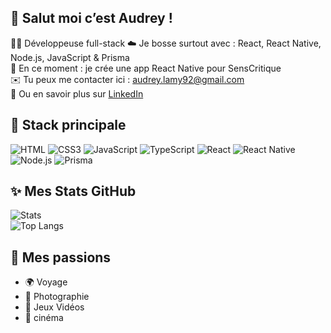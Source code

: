 ## 🌸 Salut moi c’est Audrey !

👩‍💻 Développeuse full-stack
☁️ Je bosse surtout avec : React, React Native, Node.js, JavaScript & Prisma  
📱 En ce moment : je crée une app React Native pour SensCritique  
✉️ Tu peux me contacter ici : audrey.lamy92@gmail.com  
🧋 Ou en savoir plus sur [LinkedIn](https://linkedin.com/in/audrey-lamy)

## 🦋 Stack principale

![HTML](https://img.shields.io/badge/HTML5-EFD9CE?style=flat-square&logo=html5&logoColor=E34F26)
![CSS3](https://img.shields.io/badge/CSS3-CDE6F5?style=flat-square&logo=css3&logoColor=1572B6)
![JavaScript](https://img.shields.io/badge/JavaScript-FDF6C3?style=flat-square&logo=javascript&logoColor=F7DF1E)
![TypeScript](https://img.shields.io/badge/TypeScript-DFEFFF?style=flat-square&logo=typescript&logoColor=3178C6)
![React](https://img.shields.io/badge/React-D7F7F7?style=flat-square&logo=react&logoColor=61DAFB)
![React Native](https://img.shields.io/badge/React%20Native-E6F1F8?style=flat-square&logo=react&logoColor=61DAFB)
![Node.js](https://img.shields.io/badge/Node.js-D9F5DD?style=flat-square&logo=nodedotjs&logoColor=339933)
![Prisma](https://img.shields.io/badge/Prisma-EAE6F8?style=flat-square&logo=prisma&logoColor=2D3748)

## ✨ Mes Stats GitHub

![Stats](https://github-readme-stats.vercel.app/api?username=audreylamy&show_icons=true&theme=ambient_gradient)  
![Top Langs](https://github-readme-stats.vercel.app/api/top-langs/?username=audreylamy&hide_progress=false&theme=ambient_gradient)

## 🍭 Mes passions

- 🌍 Voyage
- 📸 Photographie
- 👾 Jeux Vidéos
- 🍿 cinéma

